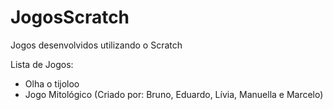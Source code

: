# JogosScratch
Jogos desenvolvidos utilizando o Scratch


Lista de Jogos:

- Olha o tijoloo
- Jogo Mitológico (Criado por: Bruno, Eduardo, Lívia, Manuella e Marcelo)
